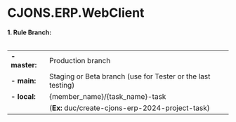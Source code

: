 # CJONS.ERP.WebClient
 <div>
     <div>
      <b>1. Rule Branch:</b>
     </div>
     <br/>
     <div>
       <table>
         <tr>
          <td><b>- master:</b></td>
          <td>Production branch</td>
         </tr>
         <tr>
          <td><b>- main:</b></td>
          <td>Staging or Beta branch (use for Tester or the last testing)</td>
         </tr>
         <tr>
          <td><b>- local:</b></td>
          <td>{member_name}/{task_name}-task</td>
         </tr>
         <tr>
          <td></td>
          <td>(<b>Ex:</b> duc/create-cjons-erp-2024-project-task)</td>
         </tr>
      </table>
     </div>
 </div>
